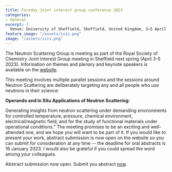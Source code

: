 ```yaml
---
title: Faraday joint interest group conference 2023 
categories:
- General
excerpt: |
  Venue: University of Sheffield, Sheffield, United Kingdom, 3–5 April 2023.
feature_image: "/assets/isis.png"
image: "/assets/isis.png"
---
```


The Neutron Scattering Group is meeting as part of the Royal Society of Chemistry Joint Interest Group meeting in Sheffield next spring (April 3-5 2023). Information on themes and plenary and keynote speakers is available on the [website](https://rsc.li/FJIG2023).

This meeting involves multiple parallel sessions and the sessions around Neutron Scattering are deliberately targeting any and all people who use neutrons in their science:

**Operando and In Situ Applications of Neutron Scattering:**

Generating insights from neutron scattering under demanding environments for controlled temperature, pressure, chemical environment, electrical/magnetic field, and for the study of functional materials under operational conditions."
The meeting promises to be an exciting and well-attended one, and we hope you will want to be part of it. If you would like to present your work, abstract submission is now open on the website so you can submit for consideration at any time -- the deadline for oral abstracts is 16 January 2023. I would also be grateful if you could spread the word among your colleagues.

Abstract submission now open. Submit you abstract [now](https://events.rsc.org/rsc/frontend/reg/tAbsSubmitterLogin.csp?pageID=918907&eventID=2625).



